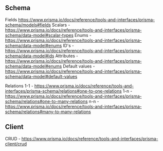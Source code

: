 ## Schema

Fields https://www.prisma.io/docs/reference/tools-and-interfaces/prisma-schema/models#fields
Scalars - https://www.prisma.io/docs/reference/tools-and-interfaces/prisma-schema/data-model#scalar-types
Enums - https://www.prisma.io/docs/reference/tools-and-interfaces/prisma-schema/data-model#enums
ID's - https://www.prisma.io/docs/reference/tools-and-interfaces/prisma-schema/data-model#ids
Attributes - https://www.prisma.io/docs/reference/tools-and-interfaces/prisma-schema/data-model#enums
Default values - https://www.prisma.io/docs/reference/tools-and-interfaces/prisma-schema/data-model#default-values

Relations
1-1 - https://www.prisma.io/docs/reference/tools-and-interfaces/prisma-schema/relations#one-to-one-relations
1-n - https://www.prisma.io/docs/reference/tools-and-interfaces/prisma-schema/relations#one-to-many-relations
n-n - https://www.prisma.io/docs/reference/tools-and-interfaces/prisma-schema/relations#many-to-many-relations

## Client

CRUD - https://www.prisma.io/docs/reference/tools-and-interfaces/prisma-client/crud
